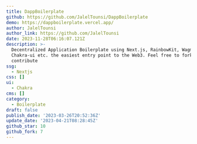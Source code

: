 ```yaml
---
title: DappBoilerplate
github: https://github.com/JalelTounsi/DappBoilerplate
demo: https://dappboilerplate.vercel.app/
author: JalelTounsi
author_link: https://github.com/JalelTounsi
date: 2023-11-28T06:16:07.121Z
description: >-
  Decentralized Application Boilerplate using Next.js, RainbowKit, Wagmi,
  Chakra-ui etc. the easiest entry point to the Web3. Feel free to fork and
  contribute
ssg:
  - Nextjs
css: []
ui:
  - Chakra
cms: []
category:
  - Boilerplate
draft: false
publish_date: '2023-03-26T20:52:36Z'
update_date: '2023-04-21T08:28:45Z'
github_star: 10
github_fork: 7
---
```

